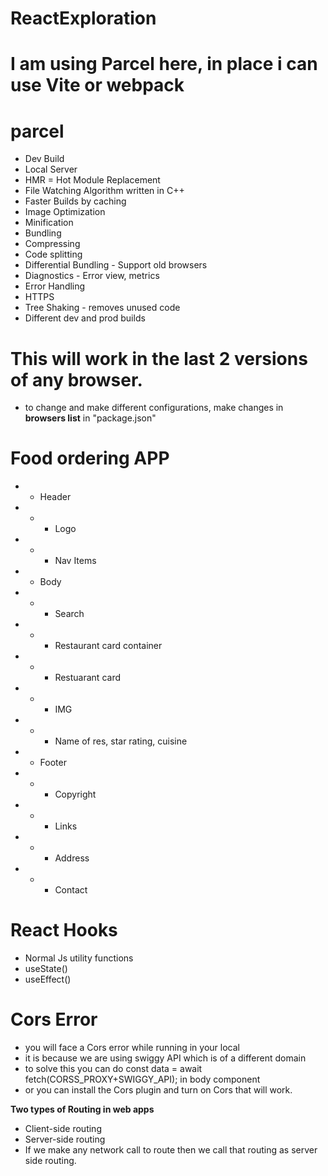 # ReactExploration

# I am using Parcel here, in place i can use Vite or webpack
# parcel
- Dev Build
- Local Server
- HMR = Hot Module Replacement
- File Watching Algorithm written in C++
- Faster Builds by caching
- Image Optimization
- Minification
- Bundling
- Compressing
- Code splitting
- Differential Bundling - Support old browsers
- Diagnostics - Error view, metrics
- Error Handling
- HTTPS
- Tree Shaking - removes unused code
- Different dev and prod builds

# This will work in the last 2 versions of any browser.
- to change and make different configurations, make changes in **browsers list** in "package.json"

# Food ordering APP

- * Header
- * - Logo
-  * - Nav Items
-  * Body
-  * - Search
-  * - Restaurant card container
-  *  - Restuarant card
-  *   - IMG
-  *   - Name of res, star rating, cuisine
-  * Footer
-  * - Copyright
-  * - Links
-  * - Address
-  * - Contact

# React Hooks
- Normal Js utility functions
- useState()
- useEffect() 


# Cors Error
- you will face a Cors error while running in your local
- it is because we are using swiggy API which is of a different domain
- to solve this you can do const data = await fetch(CORSS_PROXY+SWIGGY_API); in body component
- or you can install the Cors plugin and turn on Cors that will work.

**Two types of Routing in web apps**
- Client-side routing
- Server-side routing
- If we make any network call to route then we call that routing as server side routing.
